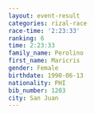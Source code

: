 ```yaml
---
layout: event-result 
categories: rizal-race 
race-time: '2:23:33'
ranking: 6
time: 2:23:33
family_name: Perolino
first_name: Maricris
gender: Female
birthdate: 1990-06-13
nationality: PHI
bib_number: 1203
city: San Juan
---
```


